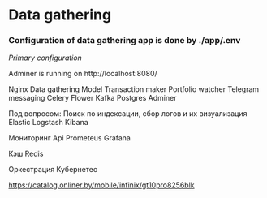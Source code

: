 # Data gathering

### Configuration of data gathering app is done by ./app/.env

_Primary configuration_

Adminer is running on http://localhost:8080/

Nginx
Data gathering
Model
Transaction maker
Portfolio watcher
Telegram messaging
Celery
Flower
Kafka
Postgres
Adminer

Под вопросом:
Поиск по индексации, сбор логов и их визуализация
Elastic
Logstash
Kibana

Мониторинг Api
Prometeus
Grafana

Кэш
Redis

Оркестрация
Кубернетес


https://catalog.onliner.by/mobile/infinix/gt10pro8256blk